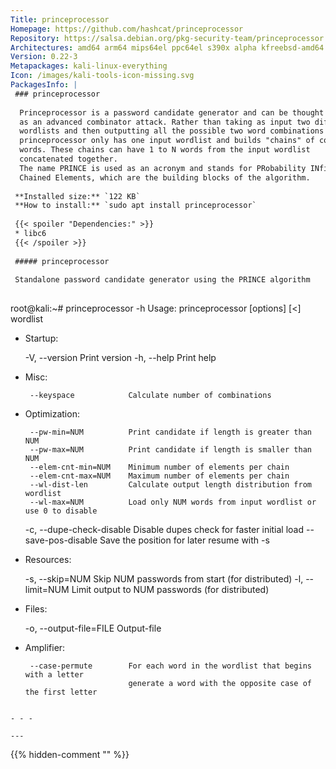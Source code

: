 ```yaml
---
Title: princeprocessor
Homepage: https://github.com/hashcat/princeprocessor
Repository: https://salsa.debian.org/pkg-security-team/princeprocessor
Architectures: amd64 arm64 mips64el ppc64el s390x alpha kfreebsd-amd64 ppc64 sparc64 x32
Version: 0.22-3
Metapackages: kali-linux-everything 
Icon: /images/kali-tools-icon-missing.svg
PackagesInfo: |
 ### princeprocessor
 
  Princeprocessor is a password candidate generator and can be thought of
  as an advanced combinator attack. Rather than taking as input two different
  wordlists and then outputting all the possible two word combinations though,
  princeprocessor only has one input wordlist and builds "chains" of combined
  words. These chains can have 1 to N words from the input wordlist
  concatenated together.
  The name PRINCE is used as an acronym and stands for PRobability INfinite
  Chained Elements, which are the building blocks of the algorithm.
 
 **Installed size:** `122 KB`  
 **How to install:** `sudo apt install princeprocessor`  
 
 {{< spoiler "Dependencies:" >}}
 * libc6 
 {{< /spoiler >}}
 
 ##### princeprocessor
 
 Standalone password candidate generator using the PRINCE algorithm
 
 ```
 root@kali:~# princeprocessor -h
 Usage: princeprocessor [options] [<] wordlist
 
 * Startup:
 
   -V,  --version             Print version
   -h,  --help                Print help
 
 * Misc:
 
        --keyspace            Calculate number of combinations
 
 * Optimization:
 
        --pw-min=NUM          Print candidate if length is greater than NUM
        --pw-max=NUM          Print candidate if length is smaller than NUM
        --elem-cnt-min=NUM    Minimum number of elements per chain
        --elem-cnt-max=NUM    Maximum number of elements per chain
        --wl-dist-len         Calculate output length distribution from wordlist
        --wl-max=NUM          Load only NUM words from input wordlist or use 0 to disable
   -c,  --dupe-check-disable  Disable dupes check for faster initial load
        --save-pos-disable    Save the position for later resume with -s
 
 * Resources:
 
   -s,  --skip=NUM            Skip NUM passwords from start (for distributed)
   -l,  --limit=NUM           Limit output to NUM passwords (for distributed)
 
 * Files:
 
   -o,  --output-file=FILE    Output-file
 
 * Amplifier:
 
        --case-permute        For each word in the wordlist that begins with a letter
                              generate a word with the opposite case of the first letter
 
 ```
 
 - - -
 
---
```

{{% hidden-comment "<!--Do not edit anything above this line-->" %}}
